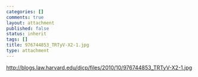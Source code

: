 ```yaml
--- 
categories: []
comments: true
layout: attachment
published: false
status: inherit
tags: []
title: 976744853_TRTyV-X2-1.jpg
type: attachment
---
```

http://blogs.law.harvard.edu/djcp/files/2010/10/976744853_TRTyV-X2-1.jpg
